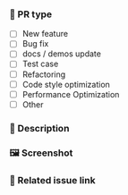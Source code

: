 ### 🤔 PR type

<!-- Add completed items in this PR, and change [ ] to [x]. -->

- [ ] New feature
- [ ] Bug fix
- [ ] docs / demos update
- [ ] Test case
- [ ] Refactoring
- [ ] Code style optimization
- [ ] Performance Optimization
- [ ] Other

### 📝 Description

### 🖼️ Screenshot

### 🔗 Related issue link

